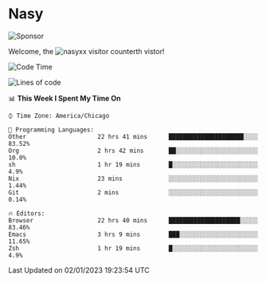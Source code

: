 # Nasy

<!--
<p align="center">
<img height="200" src="https://github-readme-stats.vercel.app/api?username=nasyxx&count_private=true&show_icons=true&theme=dracula&include_all_commits=true"/>
<img height="200" src="https://github-readme-stats.vercel.app/api/top-langs/?username=nasyxx&theme=dracula&hide=html,jupyter+notebook&count_private=true&show_icons=true"/>
</p>

  
----------------
-->

![Sponsor](https://img.shields.io/static/v1.svg?label=Sponsor&message=%E2%9D%A4&logo=GitHub&style=flat&color=pink)
 
Welcome, the ![nasyxx visitor counter](https://count.getloli.com/get/@nasyxx?theme=rule34)th vistor!
 
<!--START_SECTION:waka-->
![Code Time](http://img.shields.io/badge/Code%20Time-3%2C007%20hrs%2015%20mins-blue)

![Lines of code](https://img.shields.io/badge/From%20Hello%20World%20I%27ve%20Written-5%20Million%20lines%20of%20code-blue)

📊 **This Week I Spent My Time On** 

```text
⌚︎ Time Zone: America/Chicago

💬 Programming Languages: 
Other                    22 hrs 41 mins      █████████████████████░░░░   83.52% 
Org                      2 hrs 42 mins       ██░░░░░░░░░░░░░░░░░░░░░░░   10.0% 
sh                       1 hr 19 mins        █░░░░░░░░░░░░░░░░░░░░░░░░   4.9% 
Nix                      23 mins             ░░░░░░░░░░░░░░░░░░░░░░░░░   1.44% 
Git                      2 mins              ░░░░░░░░░░░░░░░░░░░░░░░░░   0.14%

🔥 Editors: 
Browser                  22 hrs 40 mins      ████████████████████░░░░░   83.46% 
Emacs                    3 hrs 9 mins        ███░░░░░░░░░░░░░░░░░░░░░░   11.65% 
Zsh                      1 hr 19 mins        █░░░░░░░░░░░░░░░░░░░░░░░░   4.9%

```


 Last Updated on 02/01/2023 19:23:54 UTC
<!--END_SECTION:waka-->

<!-- ![visitors](https://visitor-badge.laobi.icu/badge?page_id=nasyxx.nasyxx) -->
